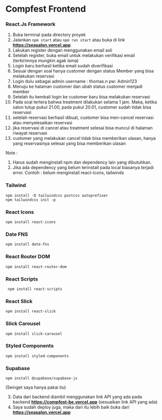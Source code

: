 # Compfest Frontend 

### React.Js Framework
1. Buka terminal pada directory proyek
2. Jalankan ```npm start``` atau ```npm run start``` atau buka di link **https://seasalon.vercel.app**
3. Lakukan register dengan menggunakan email asli
4. Setelah register, buka email untuk melakukan verifikasi email (terkirimnya mungkin agak lama) 
5. Login baru berhasil ketika email sudah diverifikasi
6. Sesuai dengan soal hanya customer dengan status Member yang bisa melakukan reservasi
7. Login dulu sebagai admin username : thomas.n pw: Admin123
8. Menuju ke halaman customer dan ubah status customer menjadi member
9. Setelah itu kembali login ke customer baru bisa melakukan reservasi
10. Pada soal tertera bahwa treatment dilakukan selama 1 jam. Maka, ketika salon tutup pukul 21.00, pada pukul 20.01, customer sudah tidak bisa reservasi
11. setelah reservasi berhasil dibuat, customer bisa men-cancel reservasi atau menyelesaikan reservasi
12. jika reservasi di cancel atau treatment selesai bisa muncul di halaman riwayat reservasi
13. customer yang melakukan cancel tidak bisa memberikan ulasan, hanya yang reservasinya selesai yang bisa memberikan ulasan
   
Note :
  1. Harus sudah menginstall npm dan dependency lain yang dibutuhkan.
  2. Jika ada dependency yang belum terinstall pada local biasanya terjadi error. Contoh : belum menginstall react-icons, tailwinds
  ### Tailwind
  ``` 
  npm install -D tailwindcss postcss autoprefixer
  npm tailwindcss init -p
  ```
  ### React Icons
  ```npm install react-icons```

  ### Date FNS ###
  ```npm install date-fns```

  ### React Router DOM
  ```npm install react-router-dom```

  ### React Scripts
  ``` npm install react-scripts```
  
  ### React Slick
  ```npm install react-slick```

  ### Slick Carousel
  ```npm install slick-carousel```

  ### Styled Components
  ```npm install styled-components```
  
  ### Supabase
  ```npm install @supabase/supabase-js```

  (Seinget saya hanya pakai itu)

  3. Data dari backend diambil menggunakan link API yang ada pada backend **https://compfest-be.vercel.app** (sesuaikan link API yang ada)
  4. Saya sudah deploy juga, maka dari itu lebih baik buka dari **https://seasalon.vercel.app**
